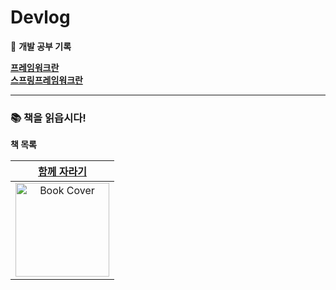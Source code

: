 # Devlog
🚀 **개발 공부 기록**


[**프레임워크란**](스프링프레임워크/1.프레임워크란.md) <br/>
[**스프링프레임워크란**](스프링프레임워크/2.스프링프레임워크란.md)

---

### 📚 책을 읽읍시다!
**책 목록**

|                                        [**함께 자라기**](서적/함께자라기/Chapter1_자라기/1.도입.md)                                         | 
|:--------------------------------------------------------------------------------------------------------------------------:|
| <img src="https://github.com/user-attachments/assets/59fa9476-411b-4357-bb80-0a092f0eacff" width="150" alt="Book Cover" /> 
